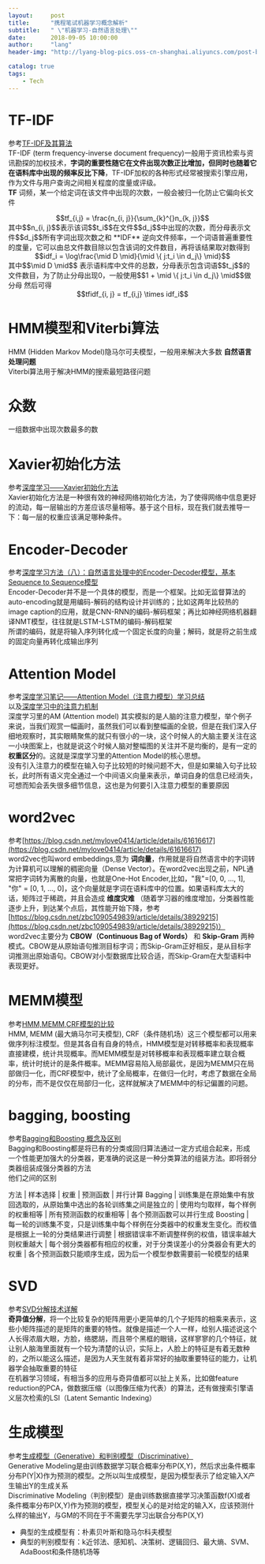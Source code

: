 ```yaml
---
layout:     post
title:      "携程笔试机器学习概念解析"
subtitle:   " \"机器学习-自然语言处理\""
date:       2018-09-05 10:00:00
author:     "lang"
header-img: "http://lyang-blog-pics.oss-cn-shanghai.aliyuncs.com/post-bg-2017/0330/170330.jpg"

catalog: true
tags:
    - Tech
---
```


# TF-IDF

参考[TF-IDF及其算法](https://blog.csdn.net/sangyongjia/article/details/52440063)  
TF-IDF (term frequency-inverse document frequency)一般用于资讯检索与资讯勘探的加权技术，**字词的重要性随它在文件出现次数正比增加，但同时也随着它在语料库中出现的频率反比下降**，TF-IDF加权的各种形式经常被搜索引擎应用，作为文件与用户查询之间相关程度的度量或评级。  
**TF** 词频，某一个给定词在该文件中出现的次数，一般会被归一化防止它偏向长文件  
<center>$$tf_{i,j} = \frac{n_{i, j}}{\sum_{k}^{}n_{k, j}}$$</center>  
其中$$n_{i, j}$$表示该词$$t_i$$在文件$$d_j$$中出现的次数，而分母表示文件$$d_j$$所有字词出现次数之和  
**IDF** 逆向文件频率，一个词语普遍重要性的度量，它可以由总文件数目除以包含该词的文件数目，再将该结果取对数得到  
<center>$$idf_i = \log\frac{\mid D \mid}{\mid \{ j:t_i \in d_j\} \mid}$$</center>  
其中$$\mid D \mid$$ 表示语料库中文件的总数，分母表示包含词语$$t_j$$的文件数目，为了防止分母出现0，一般使用$$1 + \mid \{ j:t_i \in d_j\} \mid$$做分母  
然后可得  
<center>$$tfidf_{i, j} = tf_{i,j} \times idf_i$$</center>

# HMM模型和Viterbi算法

HMM (Hidden Markov Model)隐马尔可夫模型，一般用来解决大多数 **自然语言处理问题**  
Viterbi算法用于解决HMM的搜索最短路径问题

# 众数

一组数据中出现次数最多的数

# Xavier初始化方法

参考[深度学习——Xavier初始化方法](https://blog.csdn.net/shuzfan/article/details/51338178)  
Xavier初始化方法是一种很有效的神经网络初始化方法，为了使得网络中信息更好的流动，每一层输出的方差应该尽量相等。基于这个目标，现在我们就去推导一下：每一层的权重应该满足哪种条件。

# Encoder-Decoder

参考[深度学习方法（八）：自然语言处理中的Encoder-Decoder模型，基本Sequence to Sequence模型](https://blog.csdn.net/xbinworld/article/details/54605408)  
Encoder-Decoder并不是一个具体的模型，而是一个框架。比如无监督算法的auto-encoding就是用编码-解码的结构设计并训练的；比如这两年比较热的image caption的应用，就是CNN-RNN的编码-解码框架；再比如神经网络机器翻译NMT模型，往往就是LSTM-LSTM的编码-解码框架  
所谓的编码，就是将输入序列转化成一个固定长度的向量；解码，就是将之前生成的固定向量再转化成输出序列

# Attention Model

参考[深度学习笔记——Attention Model（注意力模型）学习总结](https://blog.csdn.net/mpk_no1/article/details/72862348)  
以及[深度学习中的注意力机制](https://blog.csdn.net/tg229dvt5i93mxaq5a6u/article/details/78422216)  
深度学习里的AM (Attention model) 其实模拟的是人脑的注意力模型，举个例子来说，当我们观赏一幅画时，虽然我们可以看到整幅画的全貌，但是在我们深入仔细地观察时，其实眼睛聚焦的就只有很小的一块，这个时候人的大脑主要关注在这一小块图案上，也就是说这个时候人脑对整幅图的关注并不是均衡的，是有一定的 **权重区分**的。这就是深度学习里的Attention Model的核心思想。  
没有引入注意力的模型在输入句子比较短的时候问题不大，但是如果输入句子比较长，此时所有语义完全通过一个中间语义向量来表示，单词自身的信息已经消失，可想而知会丢失很多细节信息，这也是为何要引入注意力模型的重要原因

# word2vec

参考[https://blog.csdn.net/mylove0414/article/details/61616617](https://blog.csdn.net/mylove0414/article/details/61616617)  
word2vec也叫word embeddings,意为 **词向量**，作用就是将自然语言中的字词转为计算机可以理解的稠密向量（Dense Vector）。在word2vec出现之前，NPL通常把字词转为离散的向量，也就是One-Hot Encoder,比如，"我"=[0, 0, ..., 1], "你" = [0, 1, ..., 0]，这个向量就是字词在语料库中的位置。如果语料库太大的话，矩阵过于稀疏，并且会造成 **维度灾难** （随着学习器的维度增加，分类器性能逐步上升，到达某个点后，其性能开始下降，参考[https://blog.csdn.net/zbc1090549839/article/details/38929215](https://blog.csdn.net/zbc1090549839/article/details/38929215)）  
word2vec主要分为 **CBOW（Continuous Bag of Words）** 和 **Skip-Gram** 两种模式。CBOW是从原始语句推测目标字词；而Skip-Gram正好相反，是从目标字词推测出原始语句。CBOW对小型数据库比较合适，而Skip-Gram在大型语料中表现更好。 

# MEMM模型

参考[HMM,MEMM,CRF模型的比较](https://blog.csdn.net/happyzhouxiaopei/article/details/7960876)  
HMM, MEMM (最大熵马尔可夫模型), CRF（条件随机场）这三个模型都可以用来做序列标注模型。但是其各自有自身的特点，HMM模型是对转移概率和表现概率直接建模，统计共现概率。而MEMM模型是对转移概率和表现概率建立联合概率，统计时统计的是条件概率。MEMM容易陷入局部最优，是因为MEMM只在局部做归一化，而CRF模型中，统计了全局概率，在做归一化时，考虑了数据在全局的分布，而不是仅仅在局部归一化，这样就解决了MEMM中的标记偏置的问题。

# bagging, boosting

参考[Bagging和Boosting 概念及区别](https://www.cnblogs.com/liuwu265/p/4690486.html)  
Bagging和Boosting都是将已有的分类或回归算法通过一定方式组合起来，形成一个性能更加强大的分类器，更准确的说这是一种分类算法的组装方法。即将弱分类器组装成强分类器的方法  
他们之间的区别  

方法 | 样本选择 | 权重 | 预测函数 | 并行计算
Bagging | 训练集是在原始集中有放回选取的，从原始集中选出的各轮训练集之间是独立的 | 使用均匀取样，每个样例的权重相等 | 所有预测函数的权重相等 | 各个预测函数可以并行生成
Boosting | 每一轮的训练集不变，只是训练集中每个样例在分类器中的权重发生变化。而权值是根据上一轮的分类结果进行调整 | 根据错误率不断调整样例的权值，错误率越大则权重越大 | 每个弱分类器都有相应的权重，对于分类误差小的分类器会有更大的权重 | 各个预测函数只能顺序生成，因为后一个模型参数需要前一轮模型的结果

# SVD

参考[SVD分解技术详解](http://www.cnblogs.com/peizhe123/p/5113357.html)  
**奇异值分解**，将一个比较复杂的矩阵用更小更简单的几个子矩阵的相乘来表示，这些小矩阵描述的是矩阵的重要的特性。就像是描述一个人一样，给别人描述说这个人长得浓眉大眼，方脸，络腮胡，而且带个黑框的眼镜，这样寥寥的几个特征，就让别人脑海里面就有一个较为清楚的认识，实际上，人脸上的特征是有着无数种的，之所以能这么描述，是因为人天生就有着非常好的抽取重要特征的能力，让机器学会抽取重要的特征  
在机器学习领域，有相当多的应用与奇异值都可以扯上关系，比如做feature reduction的PCA，做数据压缩（以图像压缩为代表）的算法，还有做搜索引擎语义层次检索的LSI（Latent Semantic Indexing）

# 生成模型

参考[生成模型（Generative）和判别模型（Discriminative）](https://www.cnblogs.com/realkate1/p/5683939.html)  
Generative Modeling是由训练数据学习联合概率分布P(X,Y)，然后求出条件概率分布P(Y|X)作为预测的模型。之所以叫生成模型，是因为模型表示了给定输入X产生输出Y的生成关系  
Discriminative Modeling（判别模型）是由训练数据直接学习决策函数f(X)或者条件概率分布P(X,Y)作为预测的模型，模型关心的是对给定的输入X，应该预测什么样的输出Y，与GM的不同在于不需要先学习出联合分布P(X,Y)

* 典型的生成模型有：朴素贝叶斯和隐马尔科夫模型
* 典型的判别模型有：k近邻法、感知机、决策树、逻辑回归、最大熵、SVM、AdaBoost和条件随机场等



